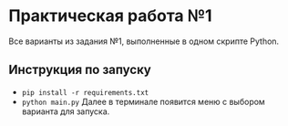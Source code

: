 # Практическая работа №1

Все варианты из задания №1, выполненные в одном скрипте Python.

## Инструкция по запуску
- `pip install -r requirements.txt`
- `python main.py`
Далее в терминале появится меню с выбором варианта для запуска.
